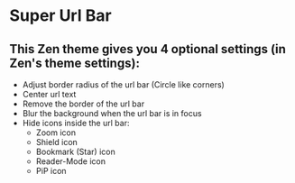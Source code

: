 # Super Url Bar

## This **Zen theme** gives you 4 optional settings (in Zen's theme settings):
  - Adjust border radius of the url bar (Circle like corners)
  - Center url text
  - Remove the border of the url bar
  - Blur the background when the url bar is in focus
  - Hide icons inside the url bar:
    - Zoom icon
    - Shield icon
    - Bookmark (Star) icon
    - Reader-Mode icon
    - PiP icon
